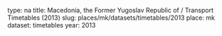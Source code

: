 type: na
title: Macedonia, the Former Yugoslav Republic of / Transport Timetables (2013)
slug: places/mk/datasets/timetables/2013
place: mk
dataset: timetables
year: 2013
